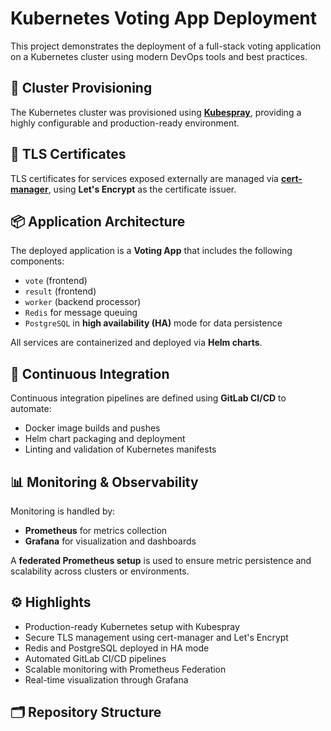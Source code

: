 # Kubernetes Voting App Deployment

This project demonstrates the deployment of a full-stack voting application on a Kubernetes cluster using modern DevOps tools and best practices.

## 🧰 Cluster Provisioning

The Kubernetes cluster was provisioned using **[Kubespray](https://github.com/kubernetes-sigs/kubespray)**, providing a highly configurable and production-ready environment.

## 🔐 TLS Certificates

TLS certificates for services exposed externally are managed via **[cert-manager](https://cert-manager.io/)**, using **Let's Encrypt** as the certificate issuer.

## 📦 Application Architecture

The deployed application is a **Voting App** that includes the following components:

- `vote` (frontend)
- `result` (frontend)
- `worker` (backend processor)
- `Redis` for message queuing
- `PostgreSQL` in **high availability (HA)** mode for data persistence

All services are containerized and deployed via **Helm charts**.

## 🔄 Continuous Integration

Continuous integration pipelines are defined using **GitLab CI/CD** to automate:

- Docker image builds and pushes
- Helm chart packaging and deployment
- Linting and validation of Kubernetes manifests

## 📊 Monitoring & Observability

Monitoring is handled by:

- **Prometheus** for metrics collection
- **Grafana** for visualization and dashboards

A **federated Prometheus setup** is used to ensure metric persistence and scalability across clusters or environments.

## ⚙️ Highlights

- Production-ready Kubernetes setup with Kubespray
- Secure TLS management using cert-manager and Let's Encrypt
- Redis and PostgreSQL deployed in HA mode
- Automated GitLab CI/CD pipelines
- Scalable monitoring with Prometheus Federation
- Real-time visualization through Grafana

## 🗂 Repository Structure


